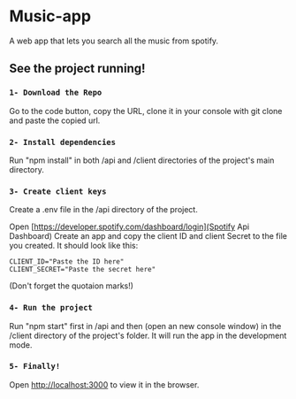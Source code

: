 # Music-app
A web app that lets you search all the music from spotify.

## See the project running!

### `1- Download the Repo`

Go to the code button, copy the URL, clone it in your console with git clone and paste the copied url.

### `2- Install dependencies`

Run "npm install" in both /api and /client directories of the project's main directory.

### `3- Create client keys`

Create a .env file in the /api directory of the project.

Open [https://developer.spotify.com/dashboard/login](Spotify Api Dashboard) Create an app and copy the client ID and client Secret to the file you created.
It should look like this:

```
CLIENT_ID="Paste the ID here"
CLIENT_SECRET="Paste the secret here"
```

(Don't forget the quotaion marks!)

### `4- Run the project`

Run "npm start" first in /api and then (open an new console window) in the /client directory of the project's folder.
It will run the app in the development mode.

### `5- Finally!`

Open [http://localhost:3000](http://localhost:3000) to view it in the browser.

